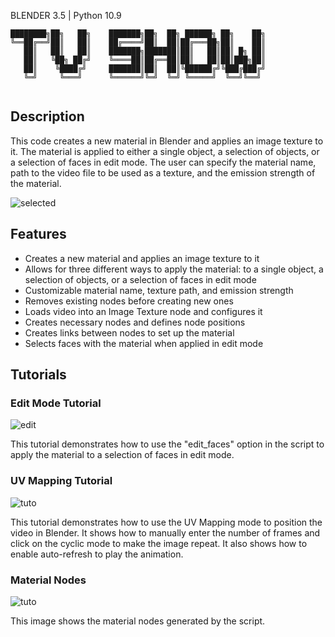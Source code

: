 BLENDER 3.5 | Python 10.9
```
████████╗██╗   ██╗    ███████╗██╗  ██╗ ██████╗ ██╗    ██╗
╚══██╔══╝██║   ██║    ██╔════╝██║  ██║██╔═══██╗██║    ██║
   ██║   ██║   ██║    ███████╗███████║██║   ██║██║ █╗ ██║
   ██║   ╚██╗ ██╔╝    ╚════██║██╔══██║██║   ██║██║███╗██║
   ██║    ╚████╔╝     ███████║██║  ██║╚██████╔╝╚███╔███╔╝
   ╚═╝     ╚═══╝      ╚══════╝╚═╝  ╚═╝ ╚═════╝  ╚══╝╚══╝ 
                                                         
```

## Description

This code creates a new material in Blender and applies an image texture to it. The material is applied to either a single object, a selection of objects, or a selection of faces in edit mode. The user can specify the material name, path to the video file to be used as a texture, and the emission strength of the material.


![selected](https://user-images.githubusercontent.com/92639080/229322996-d14bf2f1-b7a0-457f-85bc-d2c908584ff5.gif)


## Features

- Creates a new material and applies an image texture to it
- Allows for three different ways to apply the material: to a single object, a selection of objects, or a selection of faces in edit mode
- Customizable material name, texture path, and emission strength
- Removes existing nodes before creating new ones
- Loads video into an Image Texture node and configures it
- Creates necessary nodes and defines node positions
- Creates links between nodes to set up the material
- Selects faces with the material when applied in edit mode


## Tutorials

### Edit Mode Tutorial

![edit](https://user-images.githubusercontent.com/92639080/229322975-03fdbec4-f96b-4a02-9474-b4f97537cc8d.gif)

This tutorial demonstrates how to use the "edit_faces" option in the script to apply the material to a selection of faces in edit mode. 

### UV Mapping Tutorial

![tuto](https://user-images.githubusercontent.com/92639080/229322980-98ba6777-456d-441d-a3dc-a0a4c4308ced.gif)

This tutorial demonstrates how to use the UV Mapping mode to position the video in Blender. It shows how to manually enter the number of frames and click on the cyclic mode to make the image repeat. It also shows how to enable auto-refresh to play the animation. 

### Material Nodes

![tuto](https://user-images.githubusercontent.com/92639080/229322991-62e498ec-1165-4172-a240-774de63797fe.png)


This image shows the material nodes generated by the script. 
